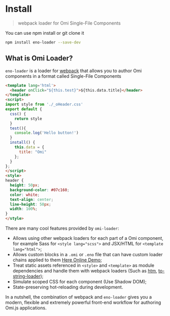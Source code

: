 # Install

> webpack loader for Omi Single-File Components

You can use npm install or git clone it
```bash
npm install eno-loader --save-dev
```

## What is Omi Loader?

`eno-loader` is a loader for [webpack](https://webpack.js.org/) that allows you to author Omi components in a format called Single-File Components

```html
<template lang='html'>
  <header onClick="${this.test}">${this.data.title}</header>
</template>
<script>
import style from './_oHeader.css'
export default {
  css() {
    return style
  }
  test(){
    console.log('Hello button!')
  }
  install() {
    this.data = {
      title: "Omi"
    };
  }
};
</script>
<style>
header {
  height: 50px;
  background-color: #07c160;
  color: white;
  text-align: center;
  line-height: 50px;
  width: 100%;
}
</style>
```

There are many cool features provided by `omi-loader`:

- Allows using other webpack loaders for each part of a Omi component, for example Sass for `<style lang="scss">` and JSX/HTML for `<template lang="html">`;
- Allows custom blocks in a `.omi` or `.eno` file that can have custom loader chains applied to them [Here Online Demo](https://github.com/Wscats/eno-loader/tree/master/src/components);
- Treat static assets referenced in `<style>` and `<template>` as module dependencies and handle them with webpack loaders (Such as [htm](https://www.npmjs.com/package/htm), [to-string-loader](https://www.npmjs.com/package/to-string-loader));
- Simulate scoped CSS for each component (Use Shadow DOM);
- State-preserving hot-reloading during development.

In a nutshell, the combination of webpack and `eno-loader` gives you a modern, flexible and extremely powerful front-end workflow for authoring Omi.js applications.
